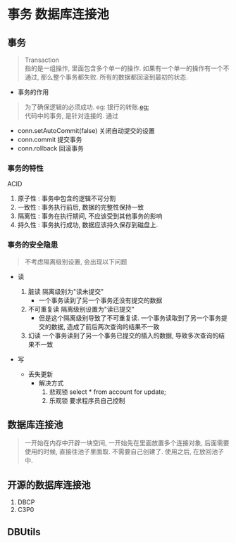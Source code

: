 # 事务 数据库连接池

## 事务
> Transaction   
指的是一组操作, 里面包含多个单一的操作. 如果有一个单一的操作有一个不通过, 那么整个事务都失败. 所有的数据都回滚到最初的状态.

* 事务的作用
> 为了确保逻辑的必须成功. eg: 银行的转账.[eg: ](file:///G:\cache\idea\java\databases\src\main\java\com\transaction\Demo1.java)  
代码中的事务, 是针对连接的. 通过
* conn.setAutoCommit(false) 关闭自动提交的设置
* conn.commit 提交事务
* conn.rollback 回滚事务

### 事务的特性
ACID
1. 原子性 : 事务中包含的逻辑不可分割
2. 一致性 : 事务执行前后, 数据的完整性保持一致
3. 隔离性 : 事务在执行期间, 不应该受到其他事务的影响
4. 持久性 : 事务执行成功, 数据应该持久保存到磁盘上.

### 事务的安全隐患
> 不考虑隔离级别设置, 会出现以下问题
* 读
    1. 脏读   隔离级别为"读未提交"
        * 一个事务读到了另一个事务还没有提交的数据
    2. 不可重复读 隔离级别设置为"读已提交"
        * 但是这个隔离级别导致了不可重复读. 一个事务读取到了另一个事务提交的数据, 造成了前后两次查询的结果不一致
    3. 幻读   一个事务读到了另一个事务已提交的插入的数据, 导致多次查询的结果不一致

* 写
    * 丢失更新
        * 解决方式
            1. 悲观锁  select * from account for update;
            2. 乐观锁  要求程序员自己控制

## 数据库连接池
> 一开始在内存中开辟一块空间, 一开始先在里面放置多个连接对象, 后面需要使用的时候, 直接往池子里面取.
不需要自己创建了. 使用之后, 在放回池子中.

## 开源的数据库连接池
1. DBCP
2. C3P0

## DBUtils
